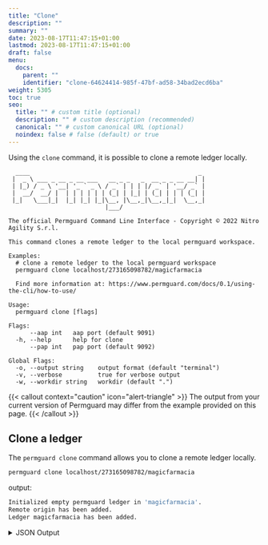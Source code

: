 ```yaml
---
title: "Clone"
description: ""
summary: ""
date: 2023-08-17T11:47:15+01:00
lastmod: 2023-08-17T11:47:15+01:00
draft: false
menu:
  docs:
    parent: ""
    identifier: "clone-64624414-985f-47bf-ad58-34bad2ecd6ba"
weight: 5305
toc: true
seo:
  title: "" # custom title (optional)
  description: "" # custom description (recommended)
  canonical: "" # custom canonical URL (optional)
  noindex: false # false (default) or true
---
```

Using the `clone` command, it is possible to clone a remote ledger locally.

```text
  ____                                               _
 |  _ \ ___ _ __ _ __ ___   __ _ _   _  __ _ _ __ __| |
 | |_) / _ \ '__| '_ ` _ \ / _` | | | |/ _` | '__/ _` |
 |  __/  __/ |  | | | | | | (_| | |_| | (_| | | | (_| |
 |_|   \___|_|  |_| |_| |_|\__, |\__,_|\__,_|_|  \__,_|
                           |___/

The official Permguard Command Line Interface - Copyright © 2022 Nitro Agility S.r.l.

This command clones a remote ledger to the local permguard workspace.

Examples:
  # clone a remote ledger to the local permguard workspace
  permguard clone localhost/273165098782/magicfarmacia

  Find more information at: https://www.permguard.com/docs/0.1/using-the-cli/how-to-use/

Usage:
  permguard clone [flags]

Flags:
      --aap int   aap port (default 9091)
  -h, --help      help for clone
      --pap int   pap port (default 9092)

Global Flags:
  -o, --output string    output format (default "terminal")
  -v, --verbose          true for verbose output
  -w, --workdir string   workdir (default ".")
```

{{< callout context="caution" icon="alert-triangle" >}}
The output from your current version of Permguard may differ from the example provided on this page.
{{< /callout >}}

## Clone a ledger

The `permguard clone` command allows you to clone a remote ledger locally.

```bash
permguard clone localhost/273165098782/magicfarmacia
```

output:

```bash
Initialized empty permguard ledger in 'magicfarmacia'.
Remote origin has been added.
Ledger magicfarmacia has been added.
```

<details>
  <summary>
    JSON Output
  </summary>

```bash
permguard clone localhost/273165098782/magicfarmacia --output json
```

output:

```json
{
  "ledgers": [
    {
      "is_head": true,
      "ref": "refs/remotes/origin/273165098782/fd1ac44e4afa4fc4beec622494d3175a",
      "ledger_id": "fd1ac44e4afa4fc4beec622494d3175a",
      "ledger_uri": "origin/273165098782/branches"
    }
  ]
}
```

</details>
